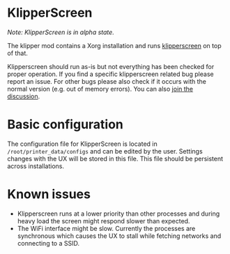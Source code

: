 # KlipperScreen

*_Note: KlipperScreen is in alpha state._*

The klipper mod contains a Xorg installation and runs [klipperscreen](https://github.com/KlipperScreen/KlipperScreen) on top of that.

Klipperscreen should run as-is but not everything has been checked for proper operation. If you find a specific klipperscreen related bug please report an issue. For other bugs please also check if it occurs with the normal version (e.g. out of memory errors). You can also [join the discussion](https://github.com/xblax/flashforge_adm5_klipper_mod/discussions/12).

# Basic configuration

The configuration file for KlipperScreen is located in `/root/printer_data/configs` and can be edited by the user. Settings changes with the UX will be stored in this file. This file should be persistent across installations.

# Known issues

* Klipperscreen runs at a lower priority than other processes and during heavy load the screen might respond slower than expected.
* The WiFi interface might be slow. Currently the processes are synchronous which causes the UX to stall while fetching networks and connecting to a SSID.

